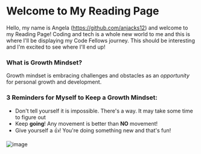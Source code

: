 # Welcome to My Reading Page

Hello, my name is Angela (https://github.com/anjacks12) and welcome to my Reading Page! 
Coding and tech is a whole new world to me and this is where I'll be displaying my Code Fellows journey.
This should be interesting and I'm excited to see where I'll end up!

### What is Growth Mindset?

Growth mindset is embracing challenges and obstacles as an _opportunity_ for personal growth and development.

### 3 Reminders for Myself to Keep a Growth Mindset:

- Don't tell yourself it is impossible. There's a way. It may take some time to figure out
- Keep **going**! Any movement is better than **NO** movement!
- Give yourself a :+1:! You're doing something new and that's fun!

![image](https://encrypted-tbn0.gstatic.com/images?q=tbn:ANd9GcSlNqIiTX0XBAi0QjLkoWjqeUcaWLTLKOn4xA&usqp=CAU)
